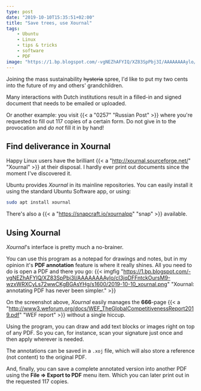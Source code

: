 ```yaml
---
type: post
date: "2019-10-10T15:35:51+02:00"
title: "Save trees, use Xournal"
tags:
    - Ubuntu
    - Linux
    - tips & tricks
    - software
    - PDF
image: "https://1.bp.blogspot.com/-vgNEZhAFYIQ/XZ83SpPbj3I/AAAAAAAAylo/cI3jqDFFntckOursM9-wzxWRXCyLs72wwCKgBGAsYHg/s1600/2019-10-10_xournal.png"
---
```


Joining the mass sustainability ~~hysteria~~ spree, I'd like to put my two cents into the future of my and others' grandchildren.

Many interactions with Dutch institutions result in a filled-in and signed document that needs to be emailed or uploaded.

Or another example: you visit {{< a "0257" "Russian Post" >}} where you're requested to fill out 117 copies of a certain form. Do not give in to the provocation and *do not* fill it in by hand!

<!--more-->

## Find deliverance in Xournal

Happy Linux users have the brilliant {{< a "http://xournal.sourceforge.net/" "Xournal" >}} at their disposal. I hardly ever print out documents since the moment I've discovered it.

Ubuntu provides *Xournal* in its mainline repositories. You can easily install it using the standard Ubuntu Software app, or using:

```bash
sudo apt install xournal
```

There's also a {{< a "https://snapcraft.io/xournalpp" "snap" >}} available.

## Using Xournal

*Xournal*'s interface is pretty much a no-brainer.

You can use this program as a notepad for drawings and notes, but in my opinion it's **PDF annotation** feature is where it really shines. All you need to do is open a PDF and there you go:
{{< imgfig "https://1.bp.blogspot.com/-vgNEZhAFYIQ/XZ83SpPbj3I/AAAAAAAAylo/cI3jqDFFntckOursM9-wzxWRXCyLs72wwCKgBGAsYHg/s1600/2019-10-10_xournal.png" "Xournal: annotating PDF has never been simpler." >}}

On the screenshot above, *Xournal* easily manages the **666**-page {{< a "http://www3.weforum.org/docs/WEF_TheGlobalCompetitivenessReport2019.pdf" "WEF report" >}} without a single hiccup.

Using the program, you can draw and add text blocks or images right on top of any PDF. So you can, for instance, scan your signature just once and then apply wherever is needed.

The annotations can be saved in a `.xoj` file, which will also store a reference (not content) to the original PDF.

And, finally, you can save a complete annotated version into another PDF using the **File ⇒ Export to PDF** menu item. Which you can later print out in the requested 117 copies.